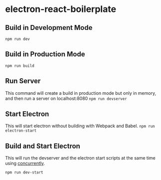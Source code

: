 # electron-react-boilerplate

## Build in Development Mode
``
npm run dev
``

## Build in Production Mode
``
npm run build
``

## Run Server

This command will create a build in production mode but only in memory, and then run a server on localhost:8080
``
npm run devserver
``

## Start Electron

This will start electron without building with Webpack and Babel.
``
npm run electron-start
``

## Build and Start Electron
This will run the devserver and the electron start scripts at the same time using [concurrently](https://www.npmjs.com/package/concurrently).

``
npm run dev-start
``
